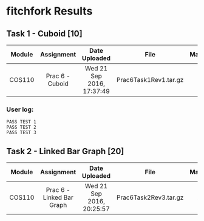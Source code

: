 # fitchfork Results

## Task 1 - Cuboid [10]

Module |   Assignment    |       Date Uploaded       |         File          | Mark
------ | :-------------: | :-----------------------: | :-------------------: | ---:
COS110 | Prac 6 - Cuboid | Wed 21 Sep 2016, 17:37:49 | Prac6Task1Rev1.tar.gz |   10

### User log:

```
PASS TEST 1
PASS TEST 2
PASS TEST 3
```

## Task 2 - Linked Bar Graph [20]

Module |        Assignment         |       Date Uploaded       |         File          | Mark
------ | :-----------------------: | :-----------------------: | :-------------------: | ---:
COS110 | Prac 6 - Linked Bar Graph | Wed 21 Sep 2016, 20:25:57 | Prac6Task2Rev3.tar.gz |   20
